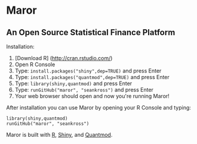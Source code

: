 Maror
=====

An Open Source Statistical Finance Platform
-------------------------------------------

Installation:

1. [Download R] (http://cran.rstudio.com/)
2. Open R Console
3. Type: ```install.packages("shiny",dep=TRUE)``` and press Enter
4. Type: ```install.packages("quantmod",dep=TRUE)``` and press Enter
5. Type: ```library(shiny,quantmod)``` and press Enter
4. Type: ```runGitHub("maror", "seankross")``` and press Enter
5. Your web browser should open and now you're running Maror!

After installation you can use Maror by opening your R Console and typing:

```
library(shiny,quantmod)
runGitHub("maror", "seankross")
```

Maror is built with [R](http://www.r-project.org/), [Shiny](http://www.rstudio.com/shiny/),
and [Quantmod](http://www.quantmod.com/).
